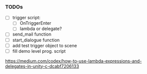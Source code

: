 ### TODOs

- [ ] trigger script:
  - [ ] OnTriggerEnter
  - [ ] lambda or delegate?
- [ ] send_mail function
- [ ] start_dialogue function
- [ ] add test trigger object to scene
- [ ] fill demo level prog. script

https://medium.com/codex/how-to-use-lambda-expressions-and-delegates-in-unity-c-dcabf7206133
